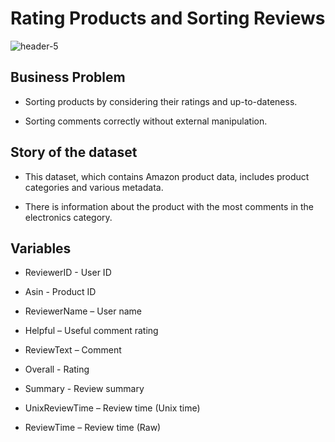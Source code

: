 # Rating Products and Sorting Reviews

![header-5](https://user-images.githubusercontent.com/76595310/127326603-683ebe93-2378-4013-991d-c2fa6c81c618.jpg)

## Business Problem

* Sorting products by considering their ratings and up-to-dateness.

* Sorting comments correctly without external manipulation.

## Story of the dataset

* This dataset, which contains Amazon product data, includes product categories and various metadata.

* There is information about the product with the most comments in the electronics category.

## Variables

* ReviewerID - User ID

* Asin - Product ID 

* ReviewerName – User name

* Helpful – Useful comment rating

* ReviewText – Comment

* Overall - Rating

* Summary - Review summary

* UnixReviewTime – Review time (Unix time)

*  ReviewTime – Review time (Raw)



